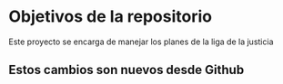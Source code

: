 # Objetivos de la repositorio

Este proyecto se encarga de manejar los planes de la liga de la justicia


## Estos cambios son nuevos desde Github


